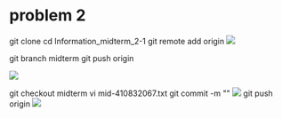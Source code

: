# problem 2

git clone
cd Information_midterm_2-1
git remote add origin
![](https://i.imgur.com/lYmjb1U.png)

git branch midterm
git push origin


![](https://i.imgur.com/JdA9DTg.png)

git checkout midterm
vi mid-410832067.txt
git commit -m ""
![](https://i.imgur.com/mK7guim.png)
git push origin
![](https://i.imgur.com/tt9GNKe.png)
